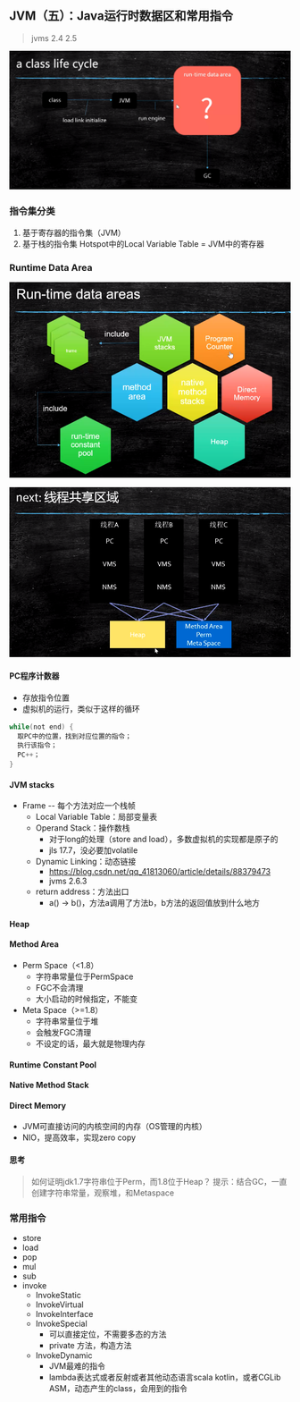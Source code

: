 ## JVM（五）：Java运行时数据区和常用指令
> jvms 2.4 2.5

![JVM（五）：Java中class文件的声明周期](./pics/JVM（五）：Java中class文件的声明周期.png)

### 指令集分类
1. 基于寄存器的指令集（JVM）
2. 基于栈的指令集 Hotspot中的Local Variable Table = JVM中的寄存器

### Runtime Data Area

![JVM（五）：运行时数据区](./pics/JVM（五）：运行时数据区.png)

![JVM（五）：线程共享区域](./pics/JVM（五）：线程共享区域.png)

#### PC程序计数器
  - 存放指令位置
  - 虚拟机的运行，类似于这样的循环

  ```java
  while(not end) {
    取PC中的位置，找到对应位置的指令；
    执行该指令；
    PC++；
  }
  ```

#### JVM stacks
- Frame  -- 每个方法对应一个栈帧
  - Local Variable Table：局部变量表
  - Operand Stack：操作数栈
    - 对于long的处理（store and load），多数虚拟机的实现都是原子的
    - jls 17.7，没必要加volatile
  - Dynamic Linking：动态链接
    - https://blog.csdn.net/qq_41813060/article/details/88379473
    - jvms 2.6.3
  - return address：方法出口
    - a() -> b()，方法a调用了方法b，b方法的返回值放到什么地方

#### Heap

#### Method Area
- Perm Space（<1.8）
  - 字符串常量位于PermSpace
  - FGC不会清理
  - 大小启动的时候指定，不能变
- Meta Space（>=1.8）
  - 字符串常量位于堆
  - 会触发FGC清理
  - 不设定的话，最大就是物理内存

#### Runtime Constant Pool

#### Native Method Stack

#### Direct Memory
- JVM可直接访问的内核空间的内存（OS管理的内核）
- NIO，提高效率，实现zero copy

#### 思考
> 如何证明jdk1.7字符串位于Perm，而1.8位于Heap？
提示：结合GC，一直创建字符串常量，观察堆，和Metaspace

### 常用指令
- store
- load
- pop
- mul
- sub
- invoke
  - InvokeStatic
  - InvokeVirtual
  - InvokeInterface
  - InvokeSpecial
    - 可以直接定位，不需要多态的方法
    - private 方法，构造方法
  - InvokeDynamic
    - JVM最难的指令
    - lambda表达式或者反射或者其他动态语言scala kotlin，或者CGLib ASM，动态产生的class，会用到的指令
